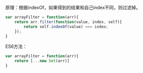 原理：根据indexOf，如果得到的结果和自己index不同，则过滤掉。
```js
var arrayFilter = function(arr){
    return arr.filter(function(value, index, self){
        return self.indexOf(value) === index;
    });
}
```

ES6方法：
```js
var arrayFilter = function(arr){
    return [...new Set(arr)]
}
```